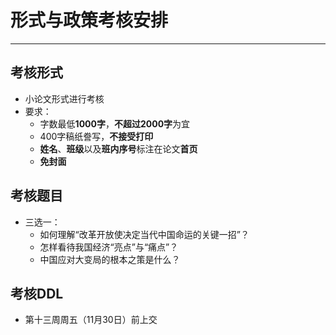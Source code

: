 # 形式与政策考核安排  
---  
## 考核形式  
- 小论文形式进行考核  
- 要求：  
	- 字数最低**1000字**，**不超过2000字**为宜  
	- 400字稿纸誊写，**不接受打印**  
	- **姓名**、**班级**以及**班内序号**标注在论文**首页**  
	- **免封面**  
	
## 考核题目  
- 三选一：  
	- 如何理解“改革开放使决定当代中国命运的关键一招”？  
	- 怎样看待我国经济“亮点”与“痛点”？  
	- 中国应对大变局的根本之策是什么？  
	
## 考核DDL  
- 第十三周周五（11月30日）前上交  